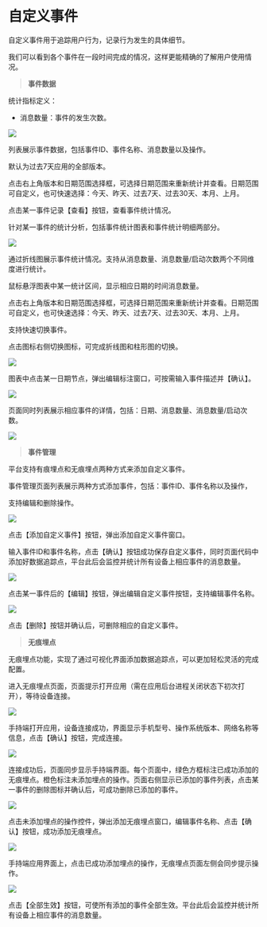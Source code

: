 # 自定义事件

自定义事件用于追踪用户行为，记录行为发生的具体细节。

我们可以看到各个事件在一段时间完成的情况，这样更能精确的了解用户使用情况。

> **事件数据**

统计指标定义：

* 消息数量：事件的发生次数。

![](/assets/自定义事件1.png)

列表展示事件数据，包括事件ID、事件名称、消息数量以及操作。

默认为过去7天应用的全部版本。

点击右上角版本和日期范围选择框，可选择日期范围来重新统计并查看。日期范围可自定义，也可快速选择：今天、昨天、过去7天、过去30天、本月、上月。

点击某一事件记录【查看】按钮，查看事件统计情况。

针对某一事件的统计分析，包括事件统计图表和事件统计明细两部分。

![](/assets/自定义事件2.png)

通过折线图展示事件统计情况。支持从消息数量、消息数量/启动次数两个不同维度进行统计。

鼠标悬浮图表中某一统计区间，显示相应日期的时间消息数量。

点击右上角版本和日期范围选择框，可选择日期范围来重新统计并查看。日期范围可自定义，也可快速选择：今天、昨天、过去7天、过去30天、本月、上月。

支持快速切换事件。

点击图标右侧切换图标，可完成折线图和柱形图的切换。

![](/assets/自定义事件3.png)

图表中点击某一日期节点，弹出编辑标注窗口，可按需输入事件描述并【确认】。

![](/assets/自定义事件4.png)

页面同时列表展示相应事件的详情，包括：日期、消息数量、消息数量/启动次数。

![](/assets/自定义事件5.png)

> **事件管理**

平台支持有痕埋点和无痕埋点两种方式来添加自定义事件。

事件管理页面列表展示两种方式添加事件，包括：事件ID、事件名称以及操作，

支持编辑和删除操作。

![](/assets/自定义事件6.png)

点击【添加自定义事件】按钮，弹出添加自定义事件窗口。

输入事件ID和事件名称，点击【确认】按钮成功保存自定义事件，同时页面代码中添加好数据追踪点，平台此后会监控并统计所有设备上相应事件的消息数量。

![](/assets/自定义事件7.png)

点击某一事件后的【编辑】按钮，弹出编辑自定义事件按钮，支持编辑事件名称。

![](/assets/自定义事件8.png)

点击【删除】按钮并确认后，可删除相应的自定义事件。

> **无痕埋点**

无痕埋点功能，实现了通过可视化界面添加数据追踪点，可以更加轻松灵活的完成配置。

进入无痕埋点页面，页面提示打开应用（需在应用后台进程关闭状态下初次打开），等待设备连接。

![](/assets/自定义事件9.png)

手持端打开应用，设备连接成功，界面显示手机型号、操作系统版本、网络名称等信息，点击【确认】按钮，完成连接。

![](/assets/自定义事件10.png)

连接成功后，页面同步显示手持端界面。每个页面中，绿色方框标注已成功添加的无痕埋点。橙色标注未添加埋点的操作。页面右侧显示已添加的事件列表，点击某一事件的删除图标并确认后，可成功删除已添加的事件。

![](/assets/自定义事件11.png)

点击未添加埋点的操作控件，弹出添加无痕埋点窗口，编辑事件名称、点击【确认】按钮，成功添加无痕埋点。

![](/assets/自定义事件12.png)

手持端应用界面上，点击已成功添加埋点的操作，无痕埋点页面左侧会同步提示操作。

![](/assets/自定义事件13.png)

点击【全部生效】按钮，可使所有添加的事件全部生效。平台此后会监控并统计所有设备上相应事件的消息数量。








